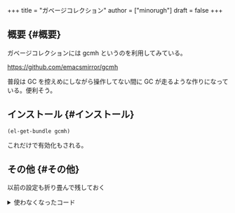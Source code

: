 +++
title = "ガベージコレクション"
author = ["minorugh"]
draft = false
+++

## 概要 {#概要}

ガベージコレクションには gcmh というのを利用してみている。

<https://github.com/emacsmirror/gcmh>

普段は GC を控えめにしながら操作してない間に GC が走るような作りになっている。便利そう。


## インストール {#インストール}

```emacs-lisp
(el-get-bundle gcmh)
```

これだけで有効化もされる。


## その他 {#その他}

以前の設定も折り畳んで残しておく

<details>
<summary>使わなくなったコード</summary>
<div class="details">

gcmh を入れる前に設定していたコード。
gcmh を入れたらこれよりもいい感じに対応してくれそうなので入れ替えた。

```emacs-lisp
;; https://gist.github.com/garaemon/8851900ef27d8cb28200ac8d92ebacdf
;; Increase threshold to fire garbage collection
(setq gc-cons-threshold 1073741824)
(setq garbage-collection-messages t)

;; Run GC every 60 seconds if emacs is idle.
(run-with-idle-timer 60.0 t #'garbage-collect)
```
</div>
</details>
